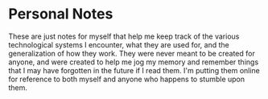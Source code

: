 Personal Notes
========

These are just notes for myself that help me keep track of the various technological systems I encounter, 
what they are used for, and the generalization of how they work. They were never meant to be created for anyone,
and were created to help me jog my memory and remember things that I may have forgotten in the future if I read them.
I'm putting them online for reference to both myself and anyone who happens to stumble upon them. 
